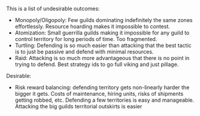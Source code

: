 This is a list of undesirable outcomes:

- Monopoly/Oligopoly: Few guilds dominating indefinitely the same zones effortlessly. Resource hoarding makes it impossible to contest.
- Atomization: Small guerrilla guilds making it impossible for any guild to control territory for long periods of time. Too fragmented.
- Turtling: Defending is so much easier than attacking that the best tactic is to just be passive and defend with minimal resources.
- Raid: Attacking is so much more advantageous that there is no point in trying to defend. Best strategy ids to go full viking and just pillage.

Desirable:

- Risk reward balancing: defending territory gets non-linearly harder the bigger it gets. Costs of maintenance, hiring units, risks of shipments getting robbed, etc.
Defending a few territories is easy and manageable.
Attacking the big guilds territorial outskirts is easier